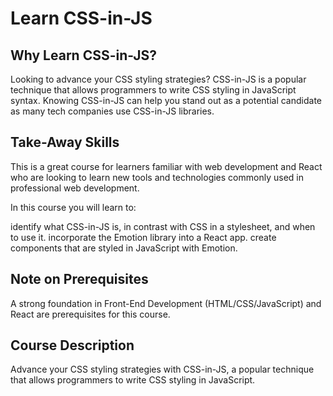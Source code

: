 # Learn CSS-in-JS

## Why Learn CSS-in-JS?

Looking to advance your CSS styling strategies? CSS-in-JS is a popular technique that allows programmers to write CSS styling in JavaScript syntax. Knowing CSS-in-JS can help you stand out as a potential candidate as many tech companies use CSS-in-JS libraries.

## Take-Away Skills

This is a great course for learners familiar with web development and React who are looking to learn new tools and technologies commonly used in professional web development.

In this course you will learn to:

identify what CSS-in-JS is, in contrast with CSS in a stylesheet, and when to use it.
incorporate the Emotion library into a React app.
create components that are styled in JavaScript with Emotion.

## Note on Prerequisites

A strong foundation in Front-End Development (HTML/CSS/JavaScript) and React are prerequisites for this course.

## Course Description

Advance your CSS styling strategies with CSS-in-JS, a popular technique that allows programmers to write CSS styling in JavaScript.

